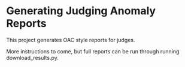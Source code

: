 # Generating Judging Anomaly Reports

This project generates OAC style reports for judges.

More instructions to come, but full reports can be run through running download_results.py.
